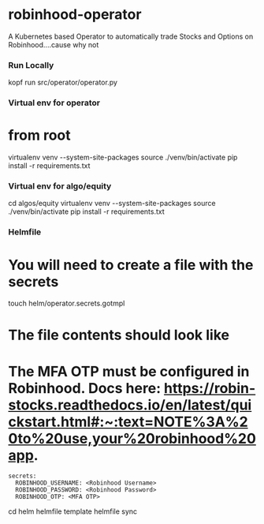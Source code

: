 # robinhood-operator
A Kubernetes based Operator to automatically trade Stocks and Options on Robinhood....cause why not

### Run Locally
kopf run src/operator/operator.py

### Virtual env for operator
# from root
virtualenv venv --system-site-packages
source ./venv/bin/activate
pip install -r requirements.txt

### Virtual env for algo/equity
cd algos/equity
virtualenv venv --system-site-packages
source ./venv/bin/activate
pip install -r requirements.txt


### Helmfile
# You will need to create a file with the secrets
touch helm/operator.secrets.gotmpl
# The file contents should look like
# The MFA OTP must be configured in Robinhood. Docs here: https://robin-stocks.readthedocs.io/en/latest/quickstart.html#:~:text=NOTE%3A%20to%20use,your%20robinhood%20app.
```
secrets:
  ROBINHOOD_USERNAME: <Robinhood Username>
  ROBINHOOD_PASSWORD: <Robinhood Password>
  ROBINHOOD_OTP: <MFA OTP>
  ```

cd helm
helmfile template
helmfile sync